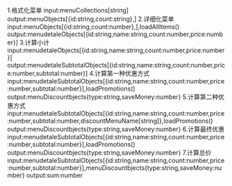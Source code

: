 1.格式化菜单
input:menuCollections[string]
output:menuObjects[{id:string,count:string},]
2.详细化菜单
input:menuObjects[{id:string,count:number},],loadAllItems()
output:menudetaleObjects[{id:string,name:string,count:number,price:number}]
3.计算小计
input:menudetaleObjects[{id:string,name:string,count:number,price:number}]
output:menudetaleSubtotalObjects[{id:string,name:string,count:number,price:number,subtotal:number}]
4.计算第一种优惠方式
input:menudetaleSubtotalObjects[{id:string,name:string,count:number,price:number,subtotal:number}],loadPromotions()
output:menuDiscountbjects{type:string,saveMoney:number}
5.计算第二种优惠方式
input:menudetaleSubtotalObjects[{id:string,name:string,count:number,price:number,subtotal:number,discountMenuName[string]},loadPromotions()
output:menuDiscountbjects{type:string,saveMoney:number}
6.计算最终优惠
input:menudetaleSubtotalObjects[{id:string,name:string,count:number,price:number,subtotal:number}],loadPromotions()
output:menuDiscountbjects{type:string,saveMoney:number}
7.计算总价
input:menudetaleSubtotalObjects[{id:string,name:string,count:number,price:number,subtotal:number}],menuDiscountbjects{type:string,saveMoney:number}
output:sum:number